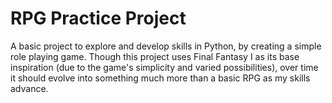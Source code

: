 # RPG Practice Project
A basic project to explore and develop skills in Python, by creating a simple role playing game.
Though this project uses Final Fantasy I as its base inspiration (due to the game's simplicity and varied possibilities), over time it should evolve into something much more than a basic RPG as my skills advance.

